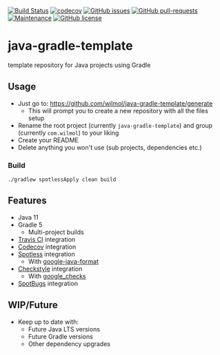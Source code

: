 [![Build Status](https://travis-ci.com/wilmol/java-gradle-template.svg?branch=master)](https://travis-ci.com/wilmol/java-gradle-template)
[![codecov](https://codecov.io/gh/wilmol/java-gradle-template/branch/master/graph/badge.svg)](https://codecov.io/gh/wilmol/java-gradle-template)
[![GitHub issues](https://img.shields.io/github/issues/wilmol/java-gradle-template.svg)](https://github.com/wilmol/java-gradle-template/issues)
[![GitHub pull-requests](https://img.shields.io/github/issues-pr/wilmol/java-gradle-template.svg)](https://github.com/wilmol/java-gradle-template/pulls/)
[![Maintenance](https://img.shields.io/badge/Maintained%3F-yes-green.svg)](https://github.com/wilmol/java-gradle-template/graphs/commit-activity)
[![GitHub license](https://img.shields.io/github/license/wilmol/java-gradle-template.svg)](https://github.com/wilmol/java-gradle-template/blob/master/LICENSE)

# java-gradle-template
template repository for Java projects using Gradle

## Usage
* Just go to: https://github.com/wilmol/java-gradle-template/generate
  * This will prompt you to create a new repository with all the files setup
* Rename the root project (currently `java-gradle-template`) and group (currently `com.wilmol`) to your liking 
* Create your README
* Delete anything you won't use (sub projects, dependencies etc.)

### Build
```
./gradlew spotlessApply clean build
```

## Features
* Java 11
* Gradle 5
  * Multi-project builds
* [Travis CI](https://travis-ci.com/) integration
* [Codecov](https://codecov.io/) integration
* [Spotless](https://github.com/diffplug/spotless) integration 
  * With [google-java-format](https://github.com/google/google-java-format)
* [Checkstyle](https://github.com/checkstyle/checkstyle) integration 
  * With [google_checks](https://github.com/checkstyle/checkstyle/blob/master/src/main/resources/google_checks.xml)
* [SpotBugs](https://spotbugs.github.io/) integration

## WIP/Future
* Keep up to date with:
  * Future Java LTS versions
  * Future Gradle versions
  * Other dependency upgrades
